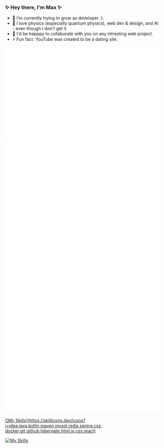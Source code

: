 ### ✨ Hey there, I'm Max ✨

- 🌱 I’m currently trying to grow as developer :).
- 💫 I love physics (especially quantum physics), web dev & design, and AI - even though I don't get it.
- 👯 I'd be happpy to collaborate with you on any intresting web project.
- ⚡ Fun fact: YouTube was created to be a dating site.

![](https://raw.githubusercontent.com/maxoehm/github-stats/master/generated/overview.svg#gh-dark-mode-only)
![](https://raw.githubusercontent.com/maxoehm/github-stats/master/generated/overview.svg#gh-light-mode-only) ![](https://raw.githubusercontent.com/maxoehm/github-stats/master/generated/languages.svg#gh-dark-mode-only)![](https://raw.githubusercontent.com/maxoehm/github-stats/master/generated/languages.svg#gh-light-mode-only)

[![My Skills](https://skillicons.dev/icons?i=idea,java,kotlin,maven,mysql,redis,spring,css, docker,git,github,hibernate,html,js,css,react)](https://skillicons.dev)

[![My Skills](https://skillicons.dev/icons?i=cpp,go,rust,js,python,typescript,html,css,react,astro,tailwind,sass,nodejs,neovim,vscode,azure,gcp,heroku,cloudflare,linux&perline=7&theme=dark)](https://skillicons.dev)                    

